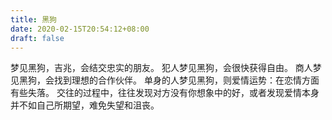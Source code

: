 ```yaml
---
title: 黑狗
date: 2020-02-15T20:54:12+08:00
draft: false
---
```


梦见黑狗，吉兆，会结交忠实的朋友。
犯人梦见黑狗，会很快获得自由。
商人梦见黑狗，会找到理想的合作伙伴。
单身的人梦见黑狗，则爱情运势：在恋情方面有些失落。
交往的过程中，往往发现对方没有你想象中的好，或者发现爱情本身并不如自己所期望，难免失望和沮丧。
